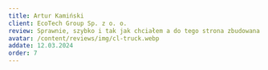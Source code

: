 ```yaml
---
title: Artur Kamiński
client: EcoTech Group Sp. z o. o.
review: Sprawnie, szybko i tak jak chciałem a do tego strona zbudowana zgodnie z aktualnymi trendami :)
avatar: /content/reviews/img/cl-truck.webp
addate: 12.03.2024
order: 7
---
```

